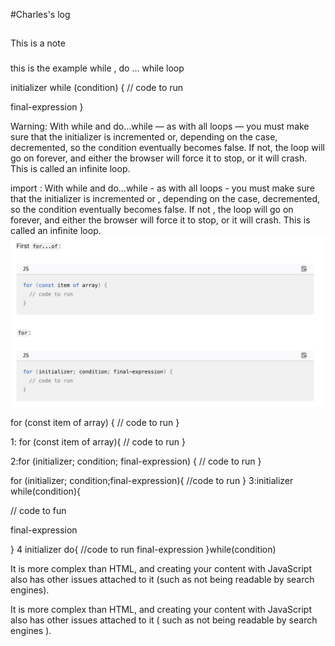 #Charles's log

## 
This is a  note
###
this is  the example 
while  , do ... while loop


initializer
while (condition) {
  // code to run

  final-expression
}

Warning: With while and do...while — as with all loops — you must make sure that the initializer is incremented or, depending on the case, decremented, so the condition eventually becomes false. If not, the loop will go on forever, and either the browser will force it to stop, or it will crash. This is called an infinite loop.

import :
With while and do...while - as with all loops - you must make sure that the initializer is incremented or , depending on the case, 
decremented, so the condition eventually becomes false. If not , the loop will go on forever, and  either the browser will force it to stop, or it will crash. This is called an infinite loop.
![alt text](image.png)

for (const item of array) {
  // code to run
}

1:
for (const item of array){
    // code to run
}

2:for (initializer; condition; final-expression) {
  // code to run
}

for (initializer; condition;final-expression){
    //code to run
}
3:initializer
while(condition){

// code to fun

final-expression


}
4 initializer
do{
    //code to run
    final-expression
}while(condition)

 It is more complex than HTML, and creating your content with JavaScript also has other issues attached to it (such as not being readable by search engines).

 It is more complex than HTML, and creating your content 
 with JavaScript also has other issues attached to it (
  such as not being readable by search engines
 ).
 
